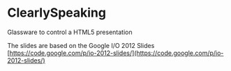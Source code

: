 ClearlySpeaking
===============

Glassware to control a HTML5 presentation

The slides are based on the Google I/O 2012 Slides
[https://code.google.com/p/io-2012-slides/](https://code.google.com/p/io-2012-slides/)
